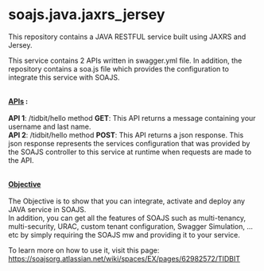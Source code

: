 # soajs.java.jaxrs_jersey
This repository contains a JAVA RESTFUL service built using JAXRS and Jersey.

This service contains 2 APIs written in swagger.yml file. 
In addition, the repository contains a soa.js file which provides the configuration to integrate this service with SOAJS.<br><br>

<b><u>APIs</u> :</b><br><br>
<b>API 1</b>: /tidbit/hello method <b>GET</b>: This API returns a message containing your username and last name.<br>
<b>API 2</b>: /tidbit/hello method <b>POST</b>: This API returns a json response. This json response represents the services configuration that was provided by the SOAJS controller to this service at runtime when requests are made to the API.<br><br>

<b><u>Objective</u></b><br><br>
The Objective is to show that you can integrate, activate and deploy any JAVA service in SOAJS.<br>
In addition, you can get all the features of SOAJS such as multi-tenancy, multi-security, URAC, custom tenant configuration, Swagger Simulation, ... etc by simply requiring the SOAJS mw and providing it to your service.

To learn more on how to use it, visit this page: https://soajsorg.atlassian.net/wiki/spaces/EX/pages/62982572/TIDBIT

